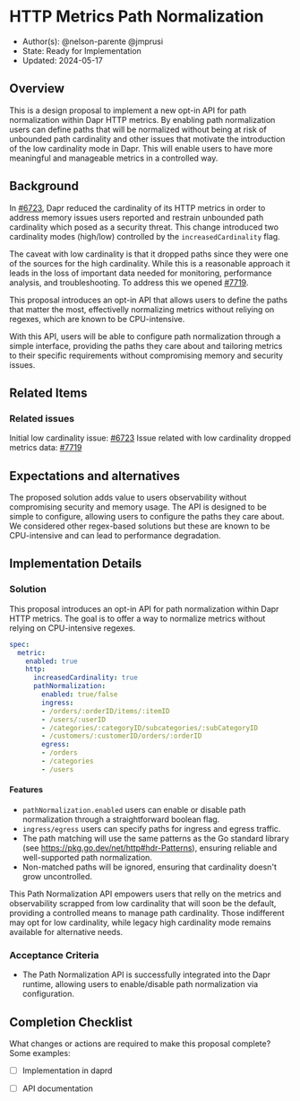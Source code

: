 # HTTP Metrics Path Normalization

* Author(s): @nelson-parente @jmprusi 
* State: Ready for Implementation
* Updated: 2024-05-17

## Overview

This is a design proposal to implement a new opt-in API for path normalization within Dapr HTTP metrics. By enabling path normalization users can define paths that will be normalized without being at risk of unbounded path cardinality and other issues that motivate the introduction of the low cardinality mode in Dapr. This will enable users to have more meaningful and manageable metrics in a controlled way. 

## Background

In [#6723](https://github.com/dapr/dapr/issues/6723), Dapr reduced the cardinality of its HTTP metrics in order to address memory issues users reported and restrain unbounded path cardinality which posed as a security threat. This change introduced two cardinality modes (high/low) controlled by the `increasedCardinality` flag.

The caveat with low cardinality is that it dropped paths since they were one of the sources for the high cardinality. While this is a reasonable approach it leads in the loss of important data needed for monitoring, performance analysis, and troubleshooting. To address this we opened [#7719](https://github.com/dapr/dapr/issues/7719).

This proposal introduces an opt-in API that allows users to define the paths that matter the most, effectivelly normalizing metrics without reliying on regexes, which are known to be CPU-intensive.

With this API, users will be able to configure path normalization through a simple interface, providing the paths they care about and tailoring metrics to their specific requirements without compromising memory and security issues.

## Related Items

### Related issues 

Initial low cardinality issue: [#6723](https://github.com/dapr/dapr/issues/6723)
Issue related with low cardinality dropped metrics data:  [#7719](https://github.com/dapr/dapr/issues/7719)

## Expectations and alternatives

The proposed solution adds value to users observability without compromising security and memory usage. The API is designed to be simple to configure, allowing users to configure the paths they care about. We considered other regex-based solutions but these are known to be CPU-intensive and can lead to performance degradation.

## Implementation Details

### Solution

This proposal introduces an opt-in API for path normalization within Dapr HTTP metrics. The goal is to offer a way to normalize metrics without relying on CPU-intensive regexes.

```yaml
spec:
  metric:
    enabled: true
    http:
      increasedCardinality: true
      pathNormalization:
        enabled: true/false
        ingress:
        - /orders/:orderID/items/:itemID
        - /users/:userID
        - /categories/:categoryID/subcategories/:subCategoryID
        - /customers/:customerID/orders/:orderID
        egress:
        - /orders
        - /categories
        - /users
```

#### Features

- `pathNormalization.enabled` users can enable or disable path normalization through a straightforward boolean flag.
- `ingress/egress` users can specify paths for ingress and egress traffic.
- The path matching will use the same patterns as the Go standard library (see https://pkg.go.dev/net/http#hdr-Patterns), ensuring reliable and well-supported path normalization.
- Non-matched paths will be ignored, ensuring that cardinality doesn't grow uncontrolled.


This Path Normalization API empowers users that relly on the metrics and observability scrapped from low cardinality that will soon be the default, providing a controlled means to manage path cardinality. Those indifferent may opt for low cardinality, while legacy high cardinality mode remains available for alternative needs.

### Acceptance Criteria

- The Path Normalization API is successfully integrated into the Dapr runtime, allowing users to enable/disable path normalization via configuration.

## Completion Checklist

What changes or actions are required to make this proposal complete? Some examples:

- [ ] Implementation in daprd
- [ ] API documentation

